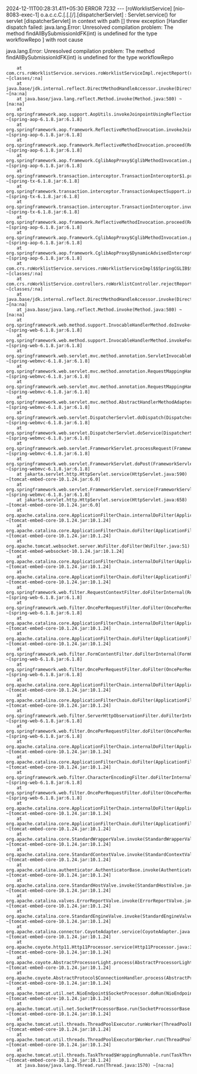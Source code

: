 2024-12-11T00:28:31.411+05:30 ERROR 7232 --- [roWorklistService] [nio-8083-exec-1] o.a.c.c.C.[.[.[/].[dispatcherServlet]    : Servlet.service() for servlet [dispatcherServlet] in context with path [] threw exception [Handler dispatch failed: java.lang.Error: Unresolved compilation problem:
        The method findAllBySubmissionIdFK(int) is undefined for the type workflowRepo
] with root cause

java.lang.Error: Unresolved compilation problem:
        The method findAllBySubmissionIdFK(int) is undefined for the type workflowRepo

        at com.crs.roWorklistService.services.roWorklistServiceImpl.rejectReport(roWorklistServiceImpl.java:156) ~[classes/:na]
        at java.base/jdk.internal.reflect.DirectMethodHandleAccessor.invoke(DirectMethodHandleAccessor.java:103) ~[na:na]
        at java.base/java.lang.reflect.Method.invoke(Method.java:580) ~[na:na]
        at org.springframework.aop.support.AopUtils.invokeJoinpointUsingReflection(AopUtils.java:354) ~[spring-aop-6.1.8.jar:6.1.8]     
        at org.springframework.aop.framework.ReflectiveMethodInvocation.invokeJoinpoint(ReflectiveMethodInvocation.java:196) ~[spring-aop-6.1.8.jar:6.1.8]
        at org.springframework.aop.framework.ReflectiveMethodInvocation.proceed(ReflectiveMethodInvocation.java:163) ~[spring-aop-6.1.8.jar:6.1.8]
        at org.springframework.aop.framework.CglibAopProxy$CglibMethodInvocation.proceed(CglibAopProxy.java:768) ~[spring-aop-6.1.8.jar:6.1.8]
        at org.springframework.transaction.interceptor.TransactionInterceptor$1.proceedWithInvocation(TransactionInterceptor.java:123) ~[spring-tx-6.1.8.jar:6.1.8]
        at org.springframework.transaction.interceptor.TransactionAspectSupport.invokeWithinTransaction(TransactionAspectSupport.java:392) ~[spring-tx-6.1.8.jar:6.1.8]
        at org.springframework.transaction.interceptor.TransactionInterceptor.invoke(TransactionInterceptor.java:119) ~[spring-tx-6.1.8.jar:6.1.8]
        at org.springframework.aop.framework.ReflectiveMethodInvocation.proceed(ReflectiveMethodInvocation.java:184) ~[spring-aop-6.1.8.jar:6.1.8]
        at org.springframework.aop.framework.CglibAopProxy$CglibMethodInvocation.proceed(CglibAopProxy.java:768) ~[spring-aop-6.1.8.jar:6.1.8]
        at org.springframework.aop.framework.CglibAopProxy$DynamicAdvisedInterceptor.intercept(CglibAopProxy.java:720) ~[spring-aop-6.1.8.jar:6.1.8]
        at com.crs.roWorklistService.services.roWorklistServiceImpl$$SpringCGLIB$$0.rejectReport(<generated>) ~[classes/:na]
        at com.crs.roWorklistService.controllers.roWorklistController.rejectReport(roWorklistController.java:32) ~[classes/:na]
        at java.base/jdk.internal.reflect.DirectMethodHandleAccessor.invoke(DirectMethodHandleAccessor.java:103) ~[na:na]
        at java.base/java.lang.reflect.Method.invoke(Method.java:580) ~[na:na]
        at org.springframework.web.method.support.InvocableHandlerMethod.doInvoke(InvocableHandlerMethod.java:255) ~[spring-web-6.1.8.jar:6.1.8]
        at org.springframework.web.method.support.InvocableHandlerMethod.invokeForRequest(InvocableHandlerMethod.java:188) ~[spring-web-6.1.8.jar:6.1.8]
        at org.springframework.web.servlet.mvc.method.annotation.ServletInvocableHandlerMethod.invokeAndHandle(ServletInvocableHandlerMethod.java:118) ~[spring-webmvc-6.1.8.jar:6.1.8]
        at org.springframework.web.servlet.mvc.method.annotation.RequestMappingHandlerAdapter.invokeHandlerMethod(RequestMappingHandlerAdapter.java:926) ~[spring-webmvc-6.1.8.jar:6.1.8]
        at org.springframework.web.servlet.mvc.method.annotation.RequestMappingHandlerAdapter.handleInternal(RequestMappingHandlerAdapter.java:831) ~[spring-webmvc-6.1.8.jar:6.1.8]
        at org.springframework.web.servlet.mvc.method.AbstractHandlerMethodAdapter.handle(AbstractHandlerMethodAdapter.java:87) ~[spring-webmvc-6.1.8.jar:6.1.8]
        at org.springframework.web.servlet.DispatcherServlet.doDispatch(DispatcherServlet.java:1089) ~[spring-webmvc-6.1.8.jar:6.1.8]   
        at org.springframework.web.servlet.DispatcherServlet.doService(DispatcherServlet.java:979) ~[spring-webmvc-6.1.8.jar:6.1.8]     
        at org.springframework.web.servlet.FrameworkServlet.processRequest(FrameworkServlet.java:1014) ~[spring-webmvc-6.1.8.jar:6.1.8] 
        at org.springframework.web.servlet.FrameworkServlet.doPost(FrameworkServlet.java:914) ~[spring-webmvc-6.1.8.jar:6.1.8]
        at jakarta.servlet.http.HttpServlet.service(HttpServlet.java:590) ~[tomcat-embed-core-10.1.24.jar:6.0]
        at org.springframework.web.servlet.FrameworkServlet.service(FrameworkServlet.java:885) ~[spring-webmvc-6.1.8.jar:6.1.8]
        at jakarta.servlet.http.HttpServlet.service(HttpServlet.java:658) ~[tomcat-embed-core-10.1.24.jar:6.0]
        at org.apache.catalina.core.ApplicationFilterChain.internalDoFilter(ApplicationFilterChain.java:195) ~[tomcat-embed-core-10.1.24.jar:10.1.24]
        at org.apache.catalina.core.ApplicationFilterChain.doFilter(ApplicationFilterChain.java:140) ~[tomcat-embed-core-10.1.24.jar:10.1.24]
        at org.apache.tomcat.websocket.server.WsFilter.doFilter(WsFilter.java:51) ~[tomcat-embed-websocket-10.1.24.jar:10.1.24]
        at org.apache.catalina.core.ApplicationFilterChain.internalDoFilter(ApplicationFilterChain.java:164) ~[tomcat-embed-core-10.1.24.jar:10.1.24]
        at org.apache.catalina.core.ApplicationFilterChain.doFilter(ApplicationFilterChain.java:140) ~[tomcat-embed-core-10.1.24.jar:10.1.24]
        at org.springframework.web.filter.RequestContextFilter.doFilterInternal(RequestContextFilter.java:100) ~[spring-web-6.1.8.jar:6.1.8]
        at org.springframework.web.filter.OncePerRequestFilter.doFilter(OncePerRequestFilter.java:116) ~[spring-web-6.1.8.jar:6.1.8]    
        at org.apache.catalina.core.ApplicationFilterChain.internalDoFilter(ApplicationFilterChain.java:164) ~[tomcat-embed-core-10.1.24.jar:10.1.24]
        at org.apache.catalina.core.ApplicationFilterChain.doFilter(ApplicationFilterChain.java:140) ~[tomcat-embed-core-10.1.24.jar:10.1.24]
        at org.springframework.web.filter.FormContentFilter.doFilterInternal(FormContentFilter.java:93) ~[spring-web-6.1.8.jar:6.1.8]   
        at org.springframework.web.filter.OncePerRequestFilter.doFilter(OncePerRequestFilter.java:116) ~[spring-web-6.1.8.jar:6.1.8]    
        at org.apache.catalina.core.ApplicationFilterChain.internalDoFilter(ApplicationFilterChain.java:164) ~[tomcat-embed-core-10.1.24.jar:10.1.24]
        at org.apache.catalina.core.ApplicationFilterChain.doFilter(ApplicationFilterChain.java:140) ~[tomcat-embed-core-10.1.24.jar:10.1.24]
        at org.springframework.web.filter.ServerHttpObservationFilter.doFilterInternal(ServerHttpObservationFilter.java:109) ~[spring-web-6.1.8.jar:6.1.8]
        at org.springframework.web.filter.OncePerRequestFilter.doFilter(OncePerRequestFilter.java:116) ~[spring-web-6.1.8.jar:6.1.8]    
        at org.apache.catalina.core.ApplicationFilterChain.internalDoFilter(ApplicationFilterChain.java:164) ~[tomcat-embed-core-10.1.24.jar:10.1.24]
        at org.apache.catalina.core.ApplicationFilterChain.doFilter(ApplicationFilterChain.java:140) ~[tomcat-embed-core-10.1.24.jar:10.1.24]
        at org.springframework.web.filter.CharacterEncodingFilter.doFilterInternal(CharacterEncodingFilter.java:201) ~[spring-web-6.1.8.jar:6.1.8]
        at org.springframework.web.filter.OncePerRequestFilter.doFilter(OncePerRequestFilter.java:116) ~[spring-web-6.1.8.jar:6.1.8]    
        at org.apache.catalina.core.ApplicationFilterChain.internalDoFilter(ApplicationFilterChain.java:164) ~[tomcat-embed-core-10.1.24.jar:10.1.24]
        at org.apache.catalina.core.ApplicationFilterChain.doFilter(ApplicationFilterChain.java:140) ~[tomcat-embed-core-10.1.24.jar:10.1.24]
        at org.apache.catalina.core.StandardWrapperValve.invoke(StandardWrapperValve.java:167) ~[tomcat-embed-core-10.1.24.jar:10.1.24] 
        at org.apache.catalina.core.StandardContextValve.invoke(StandardContextValve.java:90) ~[tomcat-embed-core-10.1.24.jar:10.1.24]  
        at org.apache.catalina.authenticator.AuthenticatorBase.invoke(AuthenticatorBase.java:482) ~[tomcat-embed-core-10.1.24.jar:10.1.24]
        at org.apache.catalina.core.StandardHostValve.invoke(StandardHostValve.java:115) ~[tomcat-embed-core-10.1.24.jar:10.1.24]       
        at org.apache.catalina.valves.ErrorReportValve.invoke(ErrorReportValve.java:93) ~[tomcat-embed-core-10.1.24.jar:10.1.24]        
        at org.apache.catalina.core.StandardEngineValve.invoke(StandardEngineValve.java:74) ~[tomcat-embed-core-10.1.24.jar:10.1.24]    
        at org.apache.catalina.connector.CoyoteAdapter.service(CoyoteAdapter.java:344) ~[tomcat-embed-core-10.1.24.jar:10.1.24]
        at org.apache.coyote.http11.Http11Processor.service(Http11Processor.java:389) ~[tomcat-embed-core-10.1.24.jar:10.1.24]
        at org.apache.coyote.AbstractProcessorLight.process(AbstractProcessorLight.java:63) ~[tomcat-embed-core-10.1.24.jar:10.1.24]    
        at org.apache.coyote.AbstractProtocol$ConnectionHandler.process(AbstractProtocol.java:896) ~[tomcat-embed-core-10.1.24.jar:10.1.24]
        at org.apache.tomcat.util.net.NioEndpoint$SocketProcessor.doRun(NioEndpoint.java:1741) ~[tomcat-embed-core-10.1.24.jar:10.1.24] 
        at org.apache.tomcat.util.net.SocketProcessorBase.run(SocketProcessorBase.java:52) ~[tomcat-embed-core-10.1.24.jar:10.1.24]     
        at org.apache.tomcat.util.threads.ThreadPoolExecutor.runWorker(ThreadPoolExecutor.java:1190) ~[tomcat-embed-core-10.1.24.jar:10.1.24]
        at org.apache.tomcat.util.threads.ThreadPoolExecutor$Worker.run(ThreadPoolExecutor.java:659) ~[tomcat-embed-core-10.1.24.jar:10.1.24]
        at org.apache.tomcat.util.threads.TaskThread$WrappingRunnable.run(TaskThread.java:63) ~[tomcat-embed-core-10.1.24.jar:10.1.24]  
        at java.base/java.lang.Thread.run(Thread.java:1570) ~[na:na]

